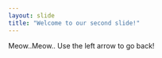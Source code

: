 ```yaml
---
layout: slide
title: "Welcome to our second slide!"
---
```

Meow..Meow..
Use the left arrow to go back!
